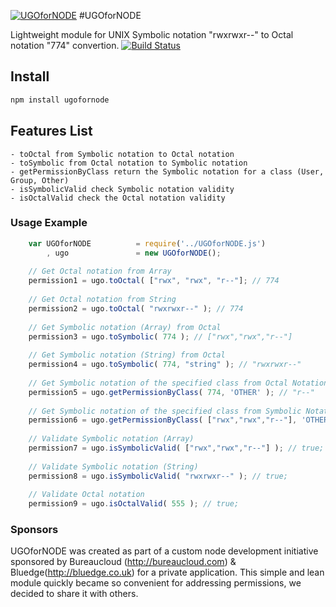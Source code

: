 [![UGOforNODE](https://raw.github.com/bluedge/gh-pages/master/images/UGOforNODE.png)](http://bluedge.github.com/UGOforNODE)
#UGOforNODE

Lightweight module for UNIX Symbolic notation "rwxrwxr--" to Octal notation "774" convertion.
[![Build Status](https://secure.travis-ci.org/bluedge/xxxx.png)](http://travis-ci.org/bluedge/xxx)

## Install

```bash
npm install ugofornode
```

## Features List
	- toOctal from Symbolic notation to Octal notation
	- toSymbolic from Octal notation to Symbolic notation
	- getPermissionByClass return the Symbolic notation for a class (User, Group, Other)
	- isSymbolicValid check Symbolic notation validity
	- isOctalValid check the Octal notation validity
	
### Usage Example

```js	
	var UGOforNODE 			= require('../UGOforNODE.js')
		, ugo 				= new UGOforNODE();
	
	// Get Octal notation from Array
	permission1 = ugo.toOctal( ["rwx", "rwx", "r--"]; // 774
	
	// Get Octal notation from String
	permission2 = ugo.toOctal( "rwxrwxr--" ); // 774
	
	// Get Symbolic notation (Array) from Octal
	permission3 = ugo.toSymbolic( 774 ); // ["rwx","rwx","r--"]
	
	// Get Symbolic notation (String) from Octal
	permission4 = ugo.toSymbolic( 774, "string" ); // "rwxrwxr--"
	
	// Get Symbolic notation of the specified class from Octal Notation 
	permission5 = ugo.getPermissionByClass( 774, 'OTHER' ); // "r--"
	
	// Get Symbolic notation of the specified class from Symbolic Notation (Array)
	permission6 = ugo.getPermissionByClass( ["rwx","rwx","r--"], 'OTHER' ); // "r--"
		
	// Validate Symbolic notation (Array)
	permission7 = ugo.isSymbolicValid( ["rwx","rwx","r--"] ); // true;
	
	// Validate Symbolic notation (String)
	permission8 = ugo.isSymbolicValid( "rwxrwxr--" ); // true;
	
	// Validate Octal notation
	permission9 = ugo.isOctalValid( 555 ); // true;
```

### Sponsors
UGOforNODE was created as part of a custom node development initiative sponsored by Bureaucloud (http://bureaucloud.com) & Bluedge(http://bluedge.co.uk) for a private application.
This simple and lean module quickly became so convenient for addressing permissions, we decided to share it with others.   